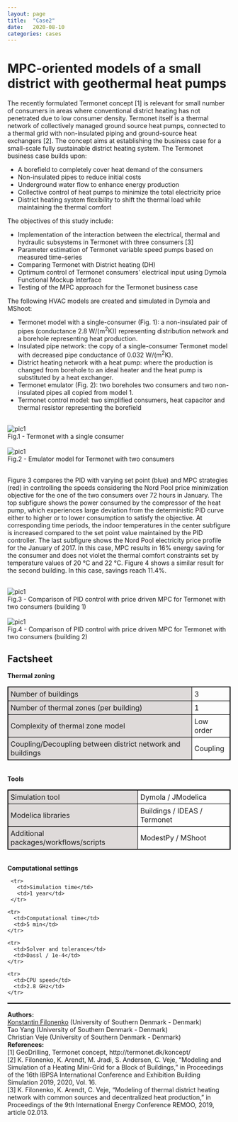 ```yaml
---
layout: page
title:  "Case2"
date:   2020-08-10
categories: cases
---
```


<meta name="viewport" content="width=device-width, initial-scale=1">
<link rel="stylesheet" href="http://localhost:4000/assets/css/case1.css">



<div class="box">


<div class="title">
<h1>
MPC-oriented models of a small district with geothermal heat pumps
</h1>
</div>


<div class="text">
The recently formulated Termonet concept [1] is relevant for small number of consumers in areas where conventional district heating has not penetrated due to low consumer density. Termonet itself is a thermal network of collectively managed ground source heat pumps, connected to a thermal grid with non-insulated piping and ground-source heat exchangers [2]. The concept aims at establishing the business case for a small-scale fully sustainable district heating system.
The Termonet business case builds upon:
<ul>
  <li>A borefield to completely cover heat demand of the consumers</li>
  <li>Non-insulated pipes to reduce initial costs</li>
  <li>Underground water flow to enhance energy production </li>
  <li>Collective control of heat pumps to minimize the total electricity price </li>
  <li>District heating system flexibility to shift the thermal load while maintaining the thermal comfort</li>
</ul>  
The objectives of this study include:
<ul>
<li>Implementation of the interaction between the electrical, thermal and hydraulic subsystems in Termonet with three consumers [3]</li>
<li>Parameter estimation of Termonet variable speed pumps based on measured time-series</li>
<li>Comparing Termonet with District heating (DH)</li>
<li>Optimum control of Termonet consumers’ electrical input using Dymola Functional Mockup Interface</li>
<li>Testing of the MPC approach for the Termonet business case</li>
</ul>  
The  following  HVAC  models  are created  and simulated in Dymola and MShoot:
<ul>
<li>Termonet model with a single-consumer (Fig. 1):  a non-insulated pair of pipes (conductance 2.8 W/(m<sup>2</sup>K)) representing distribution  network and a borehole representing heat production.</li>
<li>Insulated pipe network: the copy of a single-consumer Termonet model with decreased pipe conductance of 0.032 W/(m<sup>2</sup>K).</li>
<li>District heating network with a heat pump: where the production is changed from borehole to an ideal heater and the heat pump is substituted by a heat exchanger.</li>
<li>Termonet emulator (Fig. 2): two boreholes two consumers and two non-insulated pipes all copied from model 1.</li>
<li>Termonet control model: two simplified consumers, heat capacitor and thermal resistor representing the borefield</li>
</ul>

<br>


<div class="img">
<img src="{{ site.url }}/assets/img/img_cs2a.png" alt="pic1">
<figcaption>Fig.1 - Termonet with a single consumer</figcaption>
</div>

<br>

<div class="img">
<img src="{{ site.url }}/assets/img/img_cs2b.png" alt="pic1">
<figcaption>Fig.2 - Emulator model for Termonet with two consumers</figcaption>
</div>



<br>

Figure 3 compares the PID with varying set point (blue) and MPC strategies (red) in controlling the speeds considering the Nord Pool price minimization objective for the one of the two consumers over 72 hours in January. The top subfigure shows the power consumed by the compressor of the heat pump, which experiences large deviation from the deterministic PID curve either to higher or to lower consumption to satisfy the objective. At corresponding time periods, the indoor temperatures in the center subfigure is increased compared to the set point value maintained by the PID controller. The last subfigure shows the Nord Pool electricity price profile for the January of 2017. In this case, MPC results in 16% energy saving for the consumer and does not violet the thermal comfort constraints set by temperature values of 20 °C and 22 °C. Figure 4 shows a similar result for the second building. In this case, savings reach 11.4%.

<br>

<div class="img">
<img src="{{ site.url }}/assets/img/img_cs2c.png" alt="pic1">
<figcaption>Fig.3 - Comparison of PID control with price driven MPC for Termonet with two consumers (building 1)</figcaption>
</div>

<br>

<div class="img">
<img src="{{ site.url }}/assets/img/img_cs2d.png" alt="pic1">
<figcaption>Fig.4 - Comparison of PID control with price driven MPC for Termonet with two consumers (building 2)</figcaption>
</div>



</div>



<div class="text">
<head>
<style>
table, th, td {
  border: 1px solid black;
  border-collapse: collapse;
}
th, td {
  padding: 5px;
}
th {
  text-align: left;
}
</style>
</head>
<body>

<h2>Factsheet</h2>


<table style="width:100%">
<b>Thermal zoning</b>
<colgroup>
   <col span="1" style="background-color:#DEDAD9">
 </colgroup>

  <tr>
    <td>Number of buildings</td>
    <td>3</td>
  </tr>

  <tr>
    <td>Number of thermal zones (per building)</td>
    <td>1</td>
  </tr>

  <tr>
    <td>Complexity of thermal zone model</td>
    <td>Low order</td>
  </tr>

  <tr>
    <td>Coupling/Decoupling between district network and buildings</td>
    <td>Coupling</td>
  </tr>
</table>
<br>
  <table style="width:100%">
  <b>Tools</b>
  <colgroup>
     <col span="1" style="background-color:#DEDAD9">
   </colgroup>

   <tr>
     <td>Simulation tool</td>
     <td>Dymola / JModelica</td>
   </tr>

  <tr>
    <td>Modelica libraries</td>
    <td>Buildings / IDEAS / Termonet</td>
  </tr>

  <tr>
    <td>Additional packages/workflows/scripts</td>
    <td>ModestPy / MShoot</td>
  </tr>
  </table>

  <br>
    <table style="width:100%">
    <b>Computational settings</b>
    <colgroup>
       <col span="1" style="background-color:#DEDAD9">
     </colgroup>

     <tr>
       <td>Simulation time</td>
       <td>1 year</td>
     </tr>

    <tr>
      <td>Computational time</td>
      <td>5 min</td>
    </tr>

    <tr>
      <td>Solver and tolerance</td>
      <td>Dassl / 1e-4</td>
    </tr>

    <tr>
      <td>CPU speed</td>
      <td>2.8 GHz</td>
    </tr>


</table>

</body>
</div>


<div class="subtitle">
<b>Authors:</b><br>
<a href="mailto:kfi@mmmi.sdu.dk">Konstantin Filonenko</a> (University of Southern Denmark - Denmark)<br>
Tao Yang (University of Southern Denmark - Denmark)<br>
Christian Veje (University of Southern Denmark - Denmark)
</div>

<div class="subtitle">
<b>References:</b><br>
[1] GeoDrilling, Termonet concept, http://termonet.dk/koncept/ <br>
[2] K. Filonenko, K. Arendt, M. Jradi, S. Andersen, C. Veje, “Modeling and Simulation of a Heating Mini-Grid for a Block of Buildings,” in Proceedings of the 16th IBPSA International Conference and Exhibition Building Simulation 2019, 2020, Vol. 16. <br>
[3] K. Filonenko, K. Arendt, C. Veje, “Modeling of thermal district heating network with common sources and decentralized heat production,” in Proceedings of the 9th International Energy Conference REMOO, 2019, article 02.013.<br>
</div>
